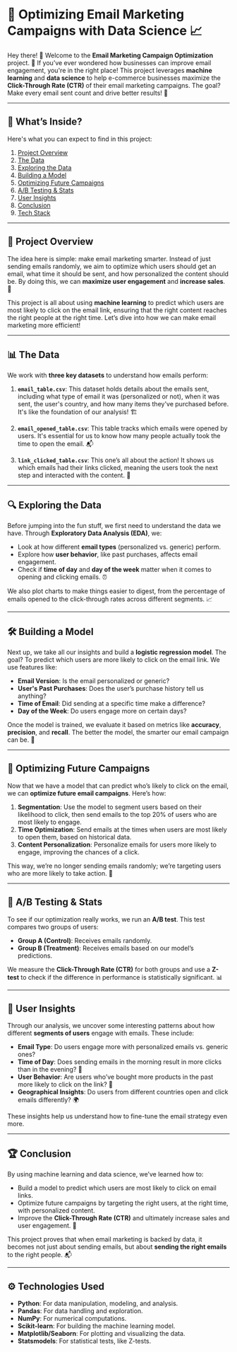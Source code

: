 # 📧 **Optimizing Email Marketing Campaigns with Data Science** 📈

Hey there! 👋 Welcome to the **Email Marketing Campaign Optimization** project. 🎉 If you’ve ever wondered how businesses can improve email engagement, you're in the right place! This project leverages **machine learning** and **data science** to help e-commerce businesses maximize the **Click-Through Rate (CTR)** of their email marketing campaigns. The goal? Make every email sent count and drive better results! 🚀

---

## 📑 **What’s Inside?**

Here's what you can expect to find in this project:

1. [Project Overview](#project-overview)  
2. [The Data](#the-data)  
3. [Exploring the Data](#exploring-the-data)  
4. [Building a Model](#building-a-model)  
5. [Optimizing Future Campaigns](#optimizing-future-campaigns)  
6. [A/B Testing & Stats](#ab-testing--stats)  
7. [User Insights](#user-insights)  
8. [Conclusion](#conclusion)  
9. [Tech Stack](#tech-stack)

---

## 🚀 **Project Overview**

The idea here is simple: make email marketing smarter. Instead of just sending emails randomly, we aim to optimize which users should get an email, what time it should be sent, and how personalized the content should be. By doing this, we can **maximize user engagement** and **increase sales**. 🎯

This project is all about using **machine learning** to predict which users are most likely to click on the email link, ensuring that the right content reaches the right people at the right time. Let’s dive into how we can make email marketing more efficient!

---

## 📊 **The Data**

We work with **three key datasets** to understand how emails perform:

1. **`email_table.csv`**: This dataset holds details about the emails sent, including what type of email it was (personalized or not), when it was sent, the user's country, and how many items they've purchased before. It's like the foundation of our analysis! 🏗️

2. **`email_opened_table.csv`**: This table tracks which emails were opened by users. It's essential for us to know how many people actually took the time to open the email. 📬

3. **`link_clicked_table.csv`**: This one’s all about the action! It shows us which emails had their links clicked, meaning the users took the next step and interacted with the content. 🔗

---

## 🔍 **Exploring the Data**

Before jumping into the fun stuff, we first need to understand the data we have. Through **Exploratory Data Analysis (EDA)**, we:

- Look at how different **email types** (personalized vs. generic) perform.  
- Explore how **user behavior**, like past purchases, affects email engagement.  
- Check if **time of day** and **day of the week** matter when it comes to opening and clicking emails. ⏰  

We also plot charts to make things easier to digest, from the percentage of emails opened to the click-through rates across different segments. 📈

---

## 🛠 **Building a Model**

Next up, we take all our insights and build a **logistic regression model**. The goal? To predict which users are more likely to click on the email link. We use features like:

- **Email Version**: Is the email personalized or generic?
- **User's Past Purchases**: Does the user’s purchase history tell us anything?
- **Time of Email**: Did sending at a specific time make a difference?
- **Day of the Week**: Do users engage more on certain days?

Once the model is trained, we evaluate it based on metrics like **accuracy**, **precision**, and **recall**. The better the model, the smarter our email campaign can be. 🎯

---

## 🎯 **Optimizing Future Campaigns**

Now that we have a model that can predict who’s likely to click on the email, we can **optimize future email campaigns**. Here’s how:

1. **Segmentation**: Use the model to segment users based on their likelihood to click, then send emails to the top 20% of users who are most likely to engage.
2. **Time Optimization**: Send emails at the times when users are most likely to open them, based on historical data.
3. **Content Personalization**: Personalize emails for users more likely to engage, improving the chances of a click.

This way, we’re no longer sending emails randomly; we’re targeting users who are more likely to take action. 🚀

---

## 🧪 **A/B Testing & Stats**

To see if our optimization really works, we run an **A/B test**. This test compares two groups of users:

- **Group A (Control)**: Receives emails randomly.
- **Group B (Treatment)**: Receives emails based on our model’s predictions.

We measure the **Click-Through Rate (CTR)** for both groups and use a **Z-test** to check if the difference in performance is statistically significant. 📊

---

## 🧠 **User Insights**

Through our analysis, we uncover some interesting patterns about how different **segments of users** engage with emails. These include:

- **Email Type**: Do users engage more with personalized emails vs. generic ones?
- **Time of Day**: Does sending emails in the morning result in more clicks than in the evening? 🌅
- **User Behavior**: Are users who’ve bought more products in the past more likely to click on the link? 🛒
- **Geographical Insights**: Do users from different countries open and click emails differently? 🌍

These insights help us understand how to fine-tune the email strategy even more.

---

## 🏆 **Conclusion**

By using machine learning and data science, we’ve learned how to:

- Build a model to predict which users are most likely to click on email links.
- Optimize future campaigns by targeting the right users, at the right time, with personalized content.
- Improve the **Click-Through Rate (CTR)** and ultimately increase sales and user engagement. 🎯

This project proves that when email marketing is backed by data, it becomes not just about sending emails, but about **sending the right emails** to the right people. 📬

---

## ⚙️ **Technologies Used**

- **Python**: For data manipulation, modeling, and analysis.
- **Pandas**: For data handling and exploration.
- **NumPy**: For numerical computations.
- **Scikit-learn**: For building the machine learning model.
- **Matplotlib/Seaborn**: For plotting and visualizing the data.
- **Statsmodels**: For statistical tests, like Z-tests.
